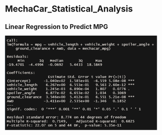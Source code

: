 # MechaCar_Statistical_Analysis

## Linear Regression to Predict MPG
![](images/Deliverable_1.png)

